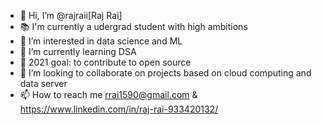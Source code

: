 - 👋 Hi, I’m @rajraii[Raj Rai]
- 📚 I'm currently a udergrad student with high ambitions 
- 👀 I’m interested in data science and ML
- 🌱 I’m currently learning DSA
- 🏢 2021 goal: to contribute to open source
- 💞️ I’m looking to collaborate on projects based on cloud computing and data server
- 📫 How to reach me rrai1590@gmail.com & https://www.linkedin.com/in/raj-rai-933420132/

<!---
rajraii/rajraii is a ✨ special ✨ repository because its `README.md` (this file) appears on your GitHub profile.
You can click the Preview link to take a look at your changes.
--->
